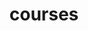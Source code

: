 ---
layout: courses
permalink: /courses/
title: courses
nav: true
nav_order: 5
courses_pdf: grades.pdf
---